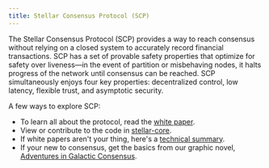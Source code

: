 ```yaml
---
title: Stellar Consensus Protocol (SCP)
---
```



The Stellar Consensus Protocol (SCP) provides a way to reach consensus without relying on a closed system to accurately record financial transactions. SCP has a set of provable safety properties that optimize for safety over liveness—in the event of partition or misbehaving nodes, it halts progress of the network until consensus can be reached. SCP simultaneously enjoys four key properties: decentralized control, low latency, flexible trust, and asymptotic security.

A few ways to explore SCP:
* To learn all about the protocol, read the [white paper](https://www.stellar.org/papers/stellar-consensus-protocol.pdf). 
* View or contribute to the code in [stellar-core](https://github.com/stellar/stellar-core).
* If white papers aren't your thing, here's a [technical summary](https://medium.com/a-stellar-journey/on-worldwide-consensus-359e9eb3e949). 
* If your new to consensus, get the basics from our graphic novel, [Adventures in Galactic Consensus](https://www.stellar.org/stories/adventures-in-galactic-consensus-chapter-1/). 

